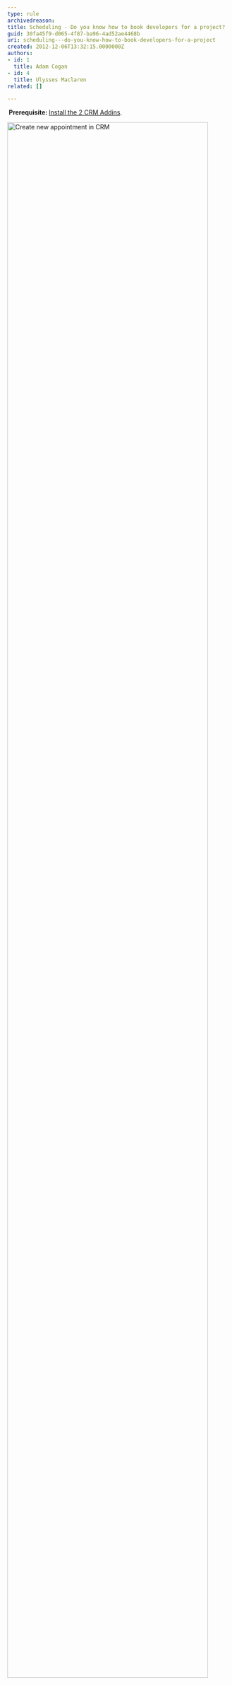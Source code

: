 ```yaml
---
type: rule
archivedreason: 
title: Scheduling - Do you know how to book developers for a project?
guid: 30fa45f9-d065-4f87-ba96-4ad52ae4468b
uri: scheduling---do-you-know-how-to-book-developers-for-a-project
created: 2012-12-06T13:32:15.0000000Z
authors:
- id: 1
  title: Adam Cogan
- id: 4
  title: Ulysses Maclaren
related: []

---
```



<p> 
   <strong>​​ Prerequisite&#58;&#160;</strong><a href="/_layouts/15/FIXUPREDIRECT.ASPX?WebId=3dfc0e07-e23a-4cbb-aac2-e778b71166a2&amp;TermSetId=07da3ddf-0924-4cd2-a6d4-a4809ae20160&amp;TermId=31d6b133-8ed2-4ef4-b0b8-33bfebd85d10">Install the 2 CRM Addins</a>.<br></p><dl class="image"><dt>
      <img alt="Create new appointment in CRM" src="/PublishingImages/ServiceCalendar2013.jpg" style="width&#58;95%;" />
   </dt><dd>Figure&#58; Using the Service Calendar, you can see who is and is not available at a given time</dd></dl><p>There are a few different ways of booking developers for project work, either via Outlook or the browser.​<br></p>
<br><excerpt class='endintro'></excerpt><br>
<h3>Option&#160;1&#58; Use the&#160;Outlook&#160;Calendar and &quot;Set Regarding&quot; (recommended)</h3><p>This is generally the easiest way for developers to book themselves in as they don't need to leave outlook and 90% of the steps will already be familiar to them.</p><ol><li>Create a new Outlook appointment and give it a relevant subject</li><li>Select required resources if there are other people working with you or if you're booking for someone else<br></li><ol><li>Note&#58; if you're booking for someone else, just have them in the To box of the appointment​. If you're booking yourself AND someone else, have both of you in the To box.<br></li></ol><li>Set the time and location for your appointment</li><li>Set the recurrence if it’s more than 1 day of work</li><li>Click &quot;Set Regarding&quot; on the ribbon and select the company that you want to book the developers to work on (this is the step that syncs it with CRM)</li></ol><dl class="image"><dt> <img alt="CRM Service Calendar" src="/PublishingImages/appointment-booking.jpg" style="width&#58;95%;" /> </dt><dd>Figure&#58; A complete appointment booking Mark to work for Westlink for 5 days</dd></dl><h3>Option 2&#58; CRM Activity Appointments&#160;</h3><p>This is a backup&#160;option for anyone who doesn't have access to Outlook with the CRM addin.</p><ol><li>Create new appointment from the CRM 2016&#160;web interface (also works in CRM 2013) <dl class="image"><dt> <img alt="New Appointment" src="/PublishingImages/appointment-new.jpg" style="width&#58;95%;" /> </dt><dd>Figure&#58; Click Appointment to create a new appointment in CRM<br></dd></dl></li><li>Set the Subject</li><li>Select the resources that you want to book</li><li>Select the client that you want to book the developers to work on</li><li>Set the location</li><li>Set the Start and End times</li><li>If the booking is for more than 1 day, click “Recurrence” and set the frequency</li><dl class="image"><dt> <img alt="Complete appointment" src="/PublishingImages/complete-appointment.jpg" style="width&#58;95%;" /> </dt><dd>Figure&#58; A complete CRM Appointment for a 1-day booking</dd></dl></ol><h3>Option&#160;3&#58; CRM Service&#160;Activities (bad example)</h3><dl class="badImage"><dt> <img src="/PublishingImages/CRMServiceActivity.jpg" alt="CRMServiceActivity.jpg" style="width&#58;95%;" /> </dt><dd> Figure&#58; Bad Example - Don't use Service Activities as they don't map as gracefully with Outlook Appointments</dd></dl><p>If you do not know who can do the work, but you know the type of resource required, you can use Service Activities.</p> 
<p>The downside of Service Activities is that they do not sync gracefully with outlook calendars.</p><p>Back in CRM4, the only way to make recurring appointments was to use Service activities, but this is no longer the case so Service Activities are not recommended for resource scheduling if you know who you want to schedule.</p><h3 class="ssw15-rteElement-H3">Adding Tentative Bookings</h3><p>Sometimes you may want to reserve a consultant for an appointment but are not able to confirm with the client immediately. In this case, you have the option to create a Tentative Booking which reserves the consultant for the period of the booking without assigning them to the client account. The purpose of Tentative Bookings is to reserve consultants and trigger a conversation between Account Managers if the consultant is required on confirmed client work&#160;over the same period.</p><p>To create a Tentative Booking&#58;</p><ol><li>Follow the same steps above to create the Appointment</li><li>Instead of choosing a client account for 'Set Regarding', choose the company 'ssw.pencilledin'.</li></ol><p>Tentative Bookings will display in the BookedIn Days report in a khaki color, so as an Account Manager you'll know contact the booking creator if you need to use that time.</p>


